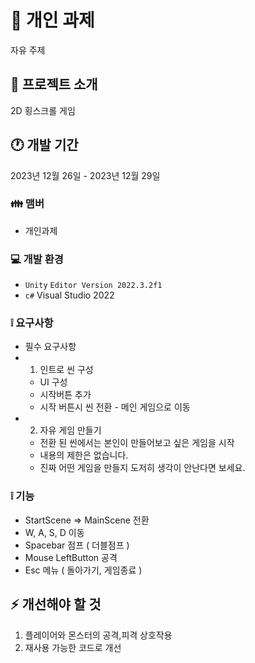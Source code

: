 # 📗 개인 과제
자유 주제

## 📄 프로젝트 소개
2D 횡스크롤 게임

## 🕐 개발 기간
2023년 12월 26일 - 2023년 12월 29일

### 👪 맴버
- 개인과제
  
### 💻 개발 환경
- `Unity` `Editor Version 2022.3.2f1`
- `c#` Visual Studio 2022

### ❕ 요구사항
- 필수 요구사항
- 1. 인트로 씬 구성
    - UI 구성
    - 시작버튼 추가
    - 시작 버튼시 씬 전환 - 메인 게임으로 이동
- 2. 자유 게임 만들기
    - 전환 된 씬에서는 본인이 만들어보고 싶은 게임을 시작
    - 내용의 제한은 없습니다.
    - 진짜 어떤 게임을 만들지 도저히 생각이 안난다면 보세요.
      
### ❕ 기능
- StartScene => MainScene 전환
- W, A, S, D 이동
- Spacebar 점프 ( 더블점프 )
- Mouse LeftButton 공격
- Esc 메뉴 ( 돌아가기, 게임종료 )

## ⚡ 개선해야 할 것
1. 플레이어와 몬스터의 공격,피격 상호작용
2. 재사용 가능한 코드로 개선
 
